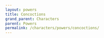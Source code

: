 ```yaml
---
layout: powers
title: Concoctions
grand_parent: Characters
parent: Powers
permalink: /characters/powers/concoctions/
---
```


